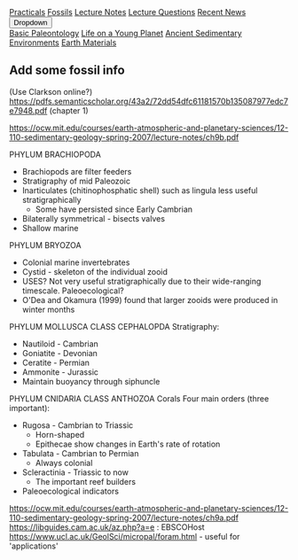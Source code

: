 <div class="navbar">
  <a href="practicals">Practicals</a>
  <a href="fossils">Fossils</a>
  <a href="LectureNotes">Lecture Notes</a>
  <a href="LectureQs">Lecture Questions</a>
  <a href="RecentNews">Recent News</a>
  <div class="dropdown">
    <button class="dropbtn">Dropdown 
      <i class="fa fa-caret-down"></i>
    </button>
    <div class="dropdown-content">
      <a href="basicpaleo">Basic Paleontology</a>
      <a href="LYP">Life on a Young Planet</a>
      <a href="AncientSeds">Ancient Sedimentary Environments</a>
      <a href="EarthMaterials">Earth Materials</a>
    </div>
  </div> 
</div>



## Add some fossil info

(Use Clarkson online?)
https://pdfs.semanticscholar.org/43a2/72dd54dfc61181570b135087977edc7e7948.pdf (chapter 1)

https://ocw.mit.edu/courses/earth-atmospheric-and-planetary-sciences/12-110-sedimentary-geology-spring-2007/lecture-notes/ch9b.pdf

PHYLUM BRACHIOPODA
* Brachiopods are filter feeders
* Stratigraphy of mid Paleozoic
* Inarticulates (chitinophosphatic shell) such as lingula less useful stratigraphically
  * Some have persisted since Early Cambrian
* Bilaterally symmetrical - bisects valves
* Shallow marine

PHYLUM BRYOZOA
* Colonial marine invertebrates
* Cystid - skeleton of the individual zooid
* USES? Not very useful stratigraphically due to their wide-ranging timescale. Paleoecological?
* O'Dea and Okamura (1999) found that larger zooids were produced in winter months

PHYLUM MOLLUSCA
CLASS CEPHALOPDA
Stratigraphy:
  * Nautiloid - Cambrian
  * Goniatite - Devonian
  * Ceratite - Permian
  * Ammonite - Jurassic
* Maintain buoyancy through siphuncle
  
PHYLUM CNIDARIA
CLASS ANTHOZOA
Corals
Four main orders (three important):
* Rugosa - Cambrian to Triassic
  * Horn-shaped
  * Epithecae show changes in Earth's rate of rotation
* Tabulata - Cambrian to Permian
  * Always colonial
* Scleractinia - Triassic to now
  * The important reef builders
* Paleoecological indicators

  
  
https://ocw.mit.edu/courses/earth-atmospheric-and-planetary-sciences/12-110-sedimentary-geology-spring-2007/lecture-notes/ch9a.pdf
https://libguides.cam.ac.uk/az.php?a=e : EBSCOHost
https://www.ucl.ac.uk/GeolSci/micropal/foram.html - useful for 'applications'
